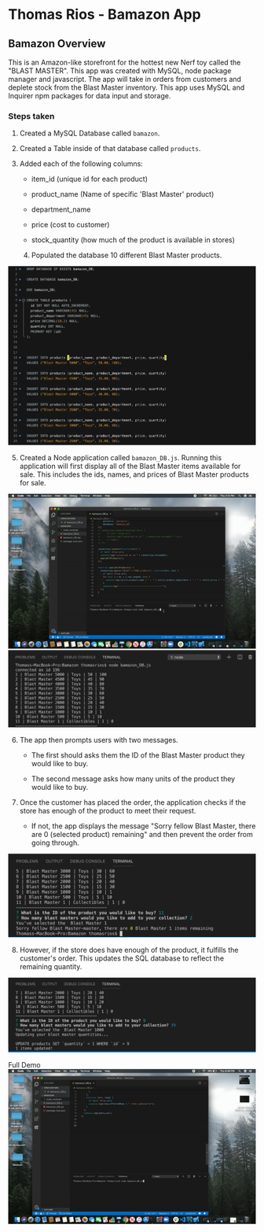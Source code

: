 # Thomas Rios - Bamazon App 

## Bamazon Overview

This is an Amazon-like storefront for the hottest new Nerf toy called the "BLAST MASTER". This app was created with MySQL, node package manager and javascript. The app will take in orders from customers and deplete stock from the Blast Master inventory. This app uses MySQL and Inquirer npm packages for data input and storage.

### Steps taken

1. Created a MySQL Database called `bamazon`.

2. Created a Table inside of that database called `products`.

3. Added each of the following columns:

   * item_id (unique id for each product)

   * product_name (Name of specific 'Blast Master' product)

   * department_name

   * price (cost to customer)

   * stock_quantity (how much of the product is available in stores)
   
   4. Populated the database 10 different Blast Master products. 

![alt text](Images/Database.png)

5. Created a Node application called `bamazon_DB.js`. Running this application will first display all of the Blast Master items available for sale. This includes the ids, names, and prices of Blast Master products for sale.

![alt text](Images/Product-Listing.gif)
![alt text](Images/Full-product-inventory.png)

6. The app then prompts users with two messages.

   * The first should asks them the ID of the Blast Master product they would like to buy.
   
   * The second message asks how many units of the product they would like to buy.

7. Once the customer has placed the order, the application checks if the store has enough of the product to meet their request.

   * If not, the app displays the message "Sorry fellow Blast Master, there are 0 (selected product) remaining" and then prevent the order from going through.
   
![alt text](Images/Product-not-in-stock.png)
 

8. However, if the store does have enough of the product, it fulfills the customer's order. This updates the SQL database to reflect the remaining quantity.

  ![alt text](Images/Product-in-stock.png)

Full Demo 
![alt text](Images/Inquirer.gif)

